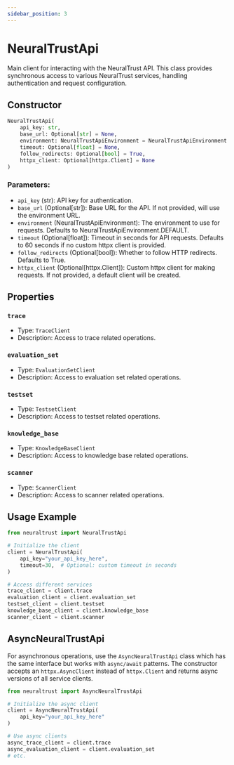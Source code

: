 ```yaml
---
sidebar_position: 3
---
```


# NeuralTrustApi

Main client for interacting with the NeuralTrust API. This class provides synchronous access to various NeuralTrust services, handling authentication and request configuration.

## Constructor

```python
NeuralTrustApi(
    api_key: str,
    base_url: Optional[str] = None,
    environment: NeuralTrustApiEnvironment = NeuralTrustApiEnvironment.DEFAULT,
    timeout: Optional[float] = None,
    follow_redirects: Optional[bool] = True,
    httpx_client: Optional[httpx.Client] = None
)
```

### Parameters:

- `api_key` (str): API key for authentication.
- `base_url` (Optional[str]): Base URL for the API. If not provided, will use the environment URL.
- `environment` (NeuralTrustApiEnvironment): The environment to use for requests. Defaults to NeuralTrustApiEnvironment.DEFAULT.
- `timeout` (Optional[float]): Timeout in seconds for API requests. Defaults to 60 seconds if no custom httpx client is provided.
- `follow_redirects` (Optional[bool]): Whether to follow HTTP redirects. Defaults to True.
- `httpx_client` (Optional[httpx.Client]): Custom httpx client for making requests. If not provided, a default client will be created.

## Properties

### `trace`

- Type: `TraceClient`
- Description: Access to trace related operations.

### `evaluation_set`

- Type: `EvaluationSetClient`
- Description: Access to evaluation set related operations.

### `testset`

- Type: `TestsetClient`
- Description: Access to testset related operations.

### `knowledge_base`

- Type: `KnowledgeBaseClient`
- Description: Access to knowledge base related operations.

### `scanner`

- Type: `ScannerClient`
- Description: Access to scanner related operations.

## Usage Example

```python
from neuraltrust import NeuralTrustApi

# Initialize the client
client = NeuralTrustApi(
    api_key="your_api_key_here",
    timeout=30,  # Optional: custom timeout in seconds
)

# Access different services
trace_client = client.trace
evaluation_client = client.evaluation_set
testset_client = client.testset
knowledge_base_client = client.knowledge_base
scanner_client = client.scanner
```

## AsyncNeuralTrustApi

For asynchronous operations, use the `AsyncNeuralTrustApi` class which has the same interface but works with `async/await` patterns. The constructor accepts an `httpx.AsyncClient` instead of `httpx.Client` and returns async versions of all service clients.

```python
from neuraltrust import AsyncNeuralTrustApi

# Initialize the async client
client = AsyncNeuralTrustApi(
    api_key="your_api_key_here"
)

# Use async clients
async_trace_client = client.trace
async_evaluation_client = client.evaluation_set
# etc.
```